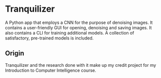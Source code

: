 # Tranquilizer
A Python app that employs a CNN for the purpose of denoising images. 
It contains a user-friendly GUI for opening, denoising and saving images.
It also contains a CLI for training additional models. A collection of satisfactory, pre-trained models is included.

## Origin
Tranquilizer and the research done with it make up my credit project for my Introduction to Computer Intelligence course.

